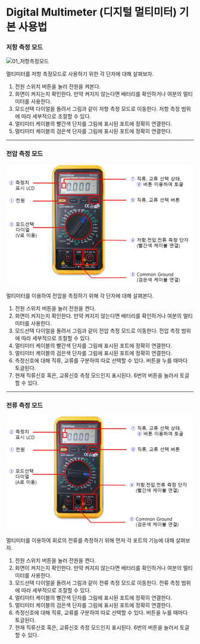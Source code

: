 
# Digital Multimeter (디지털 멀티미터) 기본 사용법

### 저항 측정 모드

![01_저항측정모드](./images/01_저항측정모드.jpg )

멀티미터를 저항 측정모드로 사용하기 위한 각 단자에 대해 살펴보자.

1. 전원 스위치 버튼을 눌러 전원을 켜본다.
2. 화면이 켜지는지 확인한다. 만약 켜지지 않는다면 배터리를 확인하거나 여분의 멀티미터를 사용한다.
3. 모드선택 다이얼을 돌려서 그림과 같이 저항 측정 모드로 이동한다. 저항 측정 범위에 따라 세부적으로 조절할 수 있다.
4. 멀티미터 케이블의 빨간색 단자를 그림에 표시된 포트에 정확히 연결한다.
5. 멀티미터 케이블의 검은색 단자를 그림에 표시된 포트에 정확히 연결한다.

------------------
### 전압 측정 모드

![02_전압측정모드](./images/02_전압측정모드.jpg )

멀티미터를 이용하여 전압을 측정하기 위해 각 단자에 대해 살펴본다.

1. 전원 스위치 버튼을 눌러 전원을 켠다.
2. 화면이 켜지는지 확인한다. 만약 켜지지 않는다면 배터리를 확인하거나 여분의 멀티미터를 사용한다.
3. 모드선택 다이얼을 돌려서 그림과 같이 전압 측정 모드로 이동한다. 전압 측정 범위에 따라 세부적으로 조절할 수 있다.
4. 멀티미터 케이블의 빨간색 단자를 그림에 표시된 포트에 정확히 연결한다.
5. 멀티미터 케이블의 검은색 단자를 그림에 표시된 포트에 정확히 연결한다.
6. 측정신호에 대해 직류, 교류를 구분하여 따로 선택할 수 있다. 버튼을 누를 때마다 토글된다.
7. 현재 직류신호 혹은, 교류신호 측정 모드인지 표시된다. 6번의 버튼을 눌러서 토글할 수 있다.

------------------
### 전류 측정 모드

![03_전류측정모드](./images/03_전류측정모드.jpg )

멀티미터를 이용하여 회로의 전류를 측정하기 위해 먼저 각 포트의 기능에 대해 살펴보자.

1. 전원 스위치 버튼을 눌러 전원을 켠다.
2. 화면이 켜지는지 확인한다. 만약 켜지지 않는다면 배터리를 확인하거나 여분의 멀티미터를 사용한다.
3. 모드선택 다이얼을 돌려서 그림과 같이 전류 측정 모드로 이동한다. 전류 측정 범위에 따라 세부적으로 조절할 수 있다.
4. 멀티미터 케이블의 빨간색 단자를 그림에 표시된 포트에 정확히 연결한다.
5. 멀티미터 케이블의 검은색 단자를 그림에 표시된 포트에 정확히 연결한다.
6. 측정신호에 대해 직류, 교류를 구분하여 따로 선택할 수 있다. 버튼을 누를 때마다 토글된다.
7. 현재 직류신호 혹은, 교류신호 측정 모드인지 표시된다. 6번의 버튼을 눌러서 토글할 수 있다.



